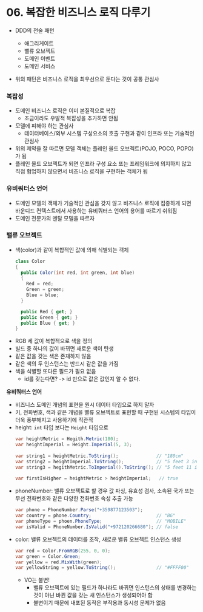 # 06. 복잡한 비즈니스 로직 다루기

* DDD의 전술 패턴
    * 애그리게이트
    * 밸류 오브젝트
    * 도메인 이벤트
    * 도메인 서비스

* 위의 패턴은 비즈니스 로직을 최우선으로 둔다는 것이 공통 관심사

### 복잡성

* 도메인 비즈니스 로직은 이미 본질적으로 복잡
    * 조금이라도 우발적 복잡성을 추가하면 안됨
* 모델에 피해야 하는 관심사
    * 데이터베이스/외부 시스템 구성요소의 호출 구현과 같이 인프라 또는 기술적인 관심사
* 위의 제약을 잘 따르면 모델 객체는 플레인 올드 오브젝트(POJO, POCO, POPO)가 됨
* 플레인 올드 오브젝트가 되면 인프라 구성 요소 또는 프레임워크에 의지하지 않고 직접 협업하지 않으면서 비즈니스 로직을 구현하는 객체가 됨

### 유비쿼터스 언어

* 도메인 모델의 객체가 기술적인 관심을 갖지 않고 비즈니스 로직에 집종하게 되면 바운디드 컨텍스트에서 사용하는 유비쿼터스 언어의 용어를 따르기 쉬워짐
* 도메인 전문가의 멘탈 모델을 따르자

### 밸류 오브젝트

* 색(color)과 같이 복합적인 값에 의해 식별되는 객체
  ```csharp
  class Color
  {
    public Color(int red, int green, int blue) 
    {
      Red = red;
      Green = green;
      Blue = blue;
    }
  
    public Red { get; }
    public Green { get; }
    public Blue { get; }
  }
  ```
* RGB 세 값이 복합적으로 색을 정의
* 빌드 중 하나의 값이 바뀌면 새로운 색이 탄생
* 같은 값을 갖는 색은 존재하지 않음
* 같은 색의 두 인스턴스는 반드시 같은 값을 가짐
* 색을 식별할 또다른 필드가 필요 없음
    * id를 갖는다면? -> id 만으로 값은 값인지 알 수 없다.

**유비쿼터스 언어**

* 비즈니스 도메인 개념의 표현을 원시 데이터 타입으로 하지 말자
* 키, 전화번호, 색과 같은 개념을 밸류 오브젝트로 표현할 때 구현된 시스템의 타입이 더욱 풍부해지고 사용하기에 직관적
* height: `int` 타입 보다는 `Height` 타입으로
  ```csharp
  var heightMetric = Hegith.Metric(180);
  var heightImperial = Height.Imperial(5, 3);
    
  var string1 = heightMetric.ToString();              // "180cm"
  var string2 = heightImperial.ToString();            // "5 feet 3 inches"
  var string3 = hegithMetric.ToImperial().ToString(); // "5 feet 11 inches" 
    
  var firstIsHigher = heightMetric > heightImperial;   // true
  ```
* phoneNumber: 밸류 오브젝트로 할 경우 값 파싱, 유효성 검사, 소속된 국가 또는 무선 전화번호와 같은 다양한 전화번호 속성 추출 가능
  ```csharp
  var phone = PhoneNumber.Parse("+359877123503");
  var country = phone.Country;                        // "BG"
  var phoneType = phoen.PhoneType;                    // "MOBILE"
  var isValid = PhoneNumber.IsValid("+972120266680"); // false
  ```
* color: 밸류 오브젝트의 데이터를 조작, 새로운 밸류 오브젝트 인스턴스 생성
  ```csharp
  var red = Color.FromRGB(255, 0, 0);
  var green = Color.Green;
  var yellow = red.MixWith(green);
  var yellowString = yellow.ToString();               // "#FFFF00"
  ```
  * VO는 불변!
    * 밸류 오브젝트에 있는 필드가 하나라도 바뀌면 인스턴스의 상태를 변경하는 것이 아닌 바뀐 값을 갖는 새 인스턴스가 생성되어야 함
    * 불변이기 때문에 내포된 동작은 부작용과 동시성 문제가 없음
    